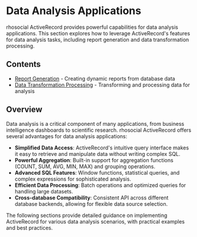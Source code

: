 # Data Analysis Applications

rhosocial ActiveRecord provides powerful capabilities for data analysis applications. This section explores how to leverage ActiveRecord's features for data analysis tasks, including report generation and data transformation processing.

## Contents

- [Report Generation](report_generation.md) - Creating dynamic reports from database data
- [Data Transformation Processing](data_transformation_processing.md) - Transforming and processing data for analysis

## Overview

Data analysis is a critical component of many applications, from business intelligence dashboards to scientific research. rhosocial ActiveRecord offers several advantages for data analysis applications:

- **Simplified Data Access**: ActiveRecord's intuitive query interface makes it easy to retrieve and manipulate data without writing complex SQL.
- **Powerful Aggregation**: Built-in support for aggregation functions (COUNT, SUM, AVG, MIN, MAX) and grouping operations.
- **Advanced SQL Features**: Window functions, statistical queries, and complex expressions for sophisticated analysis.
- **Efficient Data Processing**: Batch operations and optimized queries for handling large datasets.
- **Cross-database Compatibility**: Consistent API across different database backends, allowing for flexible data source selection.

The following sections provide detailed guidance on implementing ActiveRecord for various data analysis scenarios, with practical examples and best practices.